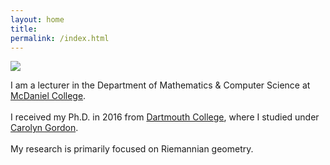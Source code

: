 ```yaml
---
layout: home
title: 
permalink: /index.html
---
```


<img src="{{site.baseurl}}/assets/images/guadalupe_square.jpg" class="float-right-picture">

<div>
  <p>I am a lecturer in the Department of Mathematics & Computer Science at <a href="https://www.mcdaniel.edu/">McDaniel College</a>. <br> <br> I received my Ph.D. in 2016 from <a href="https://math.dartmouth.edu/">Dartmouth College</a>, where I studied under <a href="https://math.dartmouth.edu/~gordon/">Carolyn Gordon</a>.  <br> <br> My research is primarily focused on Riemannian geometry.</p>
</div>


<!-- <table style="border: none;">
  <tr>
    <td style="width: 70%; border: none; padding-left: 0px; padding-right: 20px; vertical-align: top;">I am a lecturer in the Department of Mathematics & Computer Science at <a href="https://www.mcdaniel.edu/">McDaniel College</a>. <br> <br> I received my Ph.D. in 2016 from <a href="https://math.dartmouth.edu/">Dartmouth College</a>, where I studied under <a href="https://math.dartmouth.edu/~gordon/">Carolyn Gordon</a>.  <br> <br> My research is primarily focused on Riemannian geometry.</td>
    <td style="width: 30%; border: none; padding: 10px; padding-left: 20px; text-align: center; vertical-align: top;"><img src="{{site.baseurl}}/assets/images/guadalupe_square.jpg" alt="Jonathan Epstein" width=""></td>
  </tr>
</table> -->



